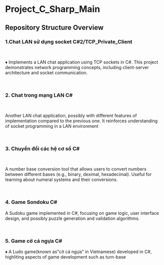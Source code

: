 <h1>Project_C_Sharp_Main</h1>
<h2>Repository Structure Overview</h2>
<h3>1.Chat LAN sử dụng socket C#2/TCP_Private_Client</h3><br>
<p>♦ Implements a LAN chat application using TCP sockets in C#. This project demonstrates network programming concepts, including client-server architecture and socket communication.</p><br>
<h3>2. Chat trong mạng LAN C#</h3><br>
<p>Another LAN chat application, possibly with different features of implementation compared to the previous one. It reinforces understanding of socket programming in a LAN environment</p><br>
<h3>3. Chuyển đổi các hệ cơ số C#</h3><br>
<p>A number base conversion tool that allows users to convert numbers between different bases (e.g., binary, deximal, hexadecimal). Useful for learning about numeral systems and their conversions.</p><br>
<h3>4. Game Sondoku C#</h3>
<p>A Sudoku game implemented in C#, focusing on game logic, user interface design, and possibly puzzle generation and validation algorithms.</p><br>
<h3>5. Game cờ cá ngựa C#</h3>
♦ A Ludo game(known as"cờ cá ngựa" in Vietnamese) developed in C#, highliting aspects of game development such as turn-base
